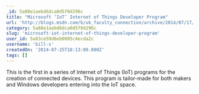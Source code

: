 ```yaml
---
_id: 5a88e1aebd6dca0d5f0d296c
title: "Microsoft ‘IoT’ Internet of Things Developer Program"
url: 'http://blogs.msdn.com/b/uk_faculty_connection/archive/2014/07/17/microsoft-iot-internet-of-things-developer-program.aspx'
category: 5a88e1aebd6dca0d5f0d296c
slug: 'microsoft-iot-internet-of-things-developer-program'
user_id: 5a83ce59d6eb0005c4ecda2c
username: 'bill-s'
createdOn: '2014-07-25T18:13:09.000Z'
tags: []
---
```


This is the first in a series of Internet of Things (IoT) programs for the creation of connected devices.  This program is tailor-made for both makers and Windows developers entering into the IoT space.
